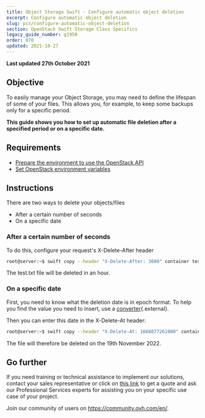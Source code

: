 ```yaml
---
title: Object Storage Swift - Configure automatic object deletion
excerpt: Configure automatic object deletion
slug: pcs/configure-automatic-object-deletion
section: OpenStack Swift Storage Class Specifics
legacy_guide_number: g1950
order: 070
updated: 2021-10-27
---
```


**Last updated 27th October 2021**

## Objective

To easily manage your Object Storage, you may need to define the lifespan of some of your files. This allows you, for example, to keep some backups only for a specific period.

**This guide shows you how to set up automatic file deletion after a specified period or on a specific date.**

## Requirements

- [Prepare the environment to use the OpenStack API](https://docs.ovh.com/sg/en/public-cloud/prepare_the_environment_for_using_the_openstack_api/)
- [Set OpenStack environment variables](https://docs.ovh.com/sg/en/public-cloud/set-openstack-environment-variables/)

## Instructions

There are two ways to delete your objects/files

- After a certain number of seconds
- On a specific date

### After a certain number of seconds

To do this, configure your request's X-Delete-After header

```bash
root@server:~$ swift copy --header "X-Delete-After: 3600" container test.txt
```

The test.txt file will be deleted in an hour.

### On a specific date

First, you need to know what the deletion date is in epoch format.
To help you find the value you need to insert, use a [converter](http://www.epochconverter.com/){.external}.

Then you can enter this date in the X-Delete-At header:

```bash
root@server:~$ swift copy --header "X-Delete-At: 1668877261000" container test.txt
```

The file will therefore be deleted on the 19th November 2022.

## Go further

If you need training or technical assistance to implement our solutions, contact your sales representative or click on [this link](https://www.ovhcloud.com/en-sg/professional-services/) to get a quote and ask our Professional Services experts for assisting you on your specific use case of your project.

Join our community of users on <https://community.ovh.com/en/>.
